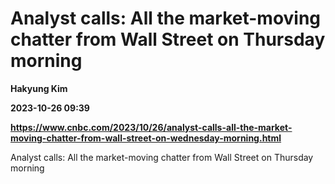 # Analyst calls: All the market-moving chatter from Wall Street on Thursday morning
**Hakyung Kim**

**2023-10-26 09:39**

**https://www.cnbc.com/2023/10/26/analyst-calls-all-the-market-moving-chatter-from-wall-street-on-wednesday-morning.html**

Analyst calls: All the market-moving chatter from Wall Street on Thursday morning
